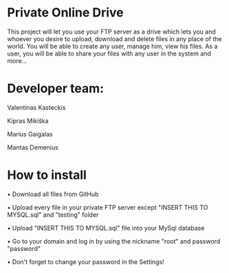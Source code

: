 # Private Online Drive

This project will let you use your FTP server as a drive which lets you and whoever you desire to upload, download and delete files in any place of the world. You will be able to create any user, manage him, view his files. As a user, you will be able to share your files with any user in the system and more...

# Developer team:

Valentinas Kasteckis

Kipras Mikiška

Marius Gaigalas

Mantas Demenius

# How to install

• Download all files from GitHub

• Upload every file in your private FTP server except "INSERT THIS TO MYSQL.sql" and "testing" folder

• Upload "INSERT THIS TO MYSQL.sql" file into your MySql database

• Go to your domain and log in by using the nickname "root" and password "password"

• Don't forget to change your password in the Settings!
